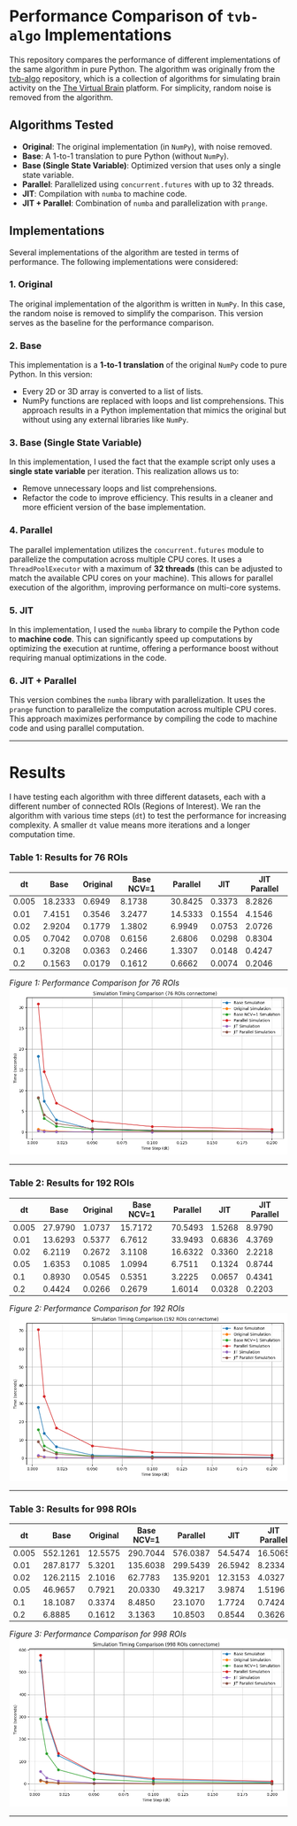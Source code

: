 # Performance Comparison of `tvb-algo` Implementations

This repository compares the performance of different implementations of the same algorithm in pure Python. The algorithm was originally from the [tvb-algo](https://github.com/maedoc/tvb-algo) repository, which is a collection of algorithms for simulating brain activity on the [The Virtual Brain](https://www.thevirtualbrain.org/) platform. For simplicity, random noise is removed from the algorithm.

## Algorithms Tested
- **Original**: The original implementation (in `NumPy`), with noise removed.
- **Base**: A 1-to-1 translation to pure Python (without `NumPy`).
- **Base (Single State Variable)**: Optimized version that uses only a single state variable.
- **Parallel**: Parallelized using `concurrent.futures` with up to 32 threads.
- **JIT**: Compilation with `numba` to machine code.
- **JIT + Parallel**: Combination of `numba` and parallelization with `prange`.

## Implementations

Several implementations of the algorithm are tested in terms of performance. The following implementations were considered:

### 1. **Original**
The original implementation of the algorithm is written in `NumPy`. In this case, the random noise is removed to simplify the comparison. This version serves as the baseline for the performance comparison.

### 2. **Base**
This implementation is a **1-to-1 translation** of the original `NumPy` code to pure Python. In this version:
- Every 2D or 3D array is converted to a list of lists.
- NumPy functions are replaced with loops and list comprehensions.
This approach results in a Python implementation that mimics the original but without using any external libraries like `NumPy`.

### 3. **Base (Single State Variable)**
In this implementation, I used the fact that the example script only uses a **single state variable** per iteration. This realization allows us to:
- Remove unnecessary loops and list comprehensions.
- Refactor the code to improve efficiency.
This results in a cleaner and more efficient version of the base implementation.

### 4. **Parallel**
The parallel implementation utilizes the `concurrent.futures` module to parallelize the computation across multiple CPU cores. It uses a `ThreadPoolExecutor` with a maximum of **32 threads** (this can be adjusted to match the available CPU cores on your machine). This allows for parallel execution of the algorithm, improving performance on multi-core systems.

### 5. **JIT**
In this implementation, I used the `numba` library to compile the Python code to **machine code**. This can significantly speed up computations by optimizing the execution at runtime, offering a performance boost without requiring manual optimizations in the code.

### 6. **JIT + Parallel**
This version combines the `numba` library with parallelization. It uses the `prange` function to parallelize the computation across multiple CPU cores. This approach maximizes performance by compiling the code to machine code and using parallel computation.

---

# Results

I have testing each algorithm with three different datasets, each with a different number of connected ROIs (Regions of Interest). We ran the algorithm with various time steps (`dt`) to test the performance for increasing complexity. A smaller `dt` value means more iterations and a longer computation time.

### Table 1: Results for 76 ROIs

| **dt**  | **Base** | **Original** | **Base NCV=1** | **Parallel** | **JIT** | **JIT Parallel** |
|---------|----------|--------------|----------------|--------------|---------|------------------|
| 0.005   | 18.2333  | 0.6949       | 8.1738         | 30.8425      | 0.3373  | 8.2826           |
| 0.01    | 7.4151   | 0.3546       | 3.2477         | 14.5333      | 0.1554  | 4.1546           |
| 0.02    | 2.9204   | 0.1779       | 1.3802         | 6.9949       | 0.0753  | 2.0726           |
| 0.05    | 0.7042   | 0.0708       | 0.6156         | 2.6806       | 0.0298  | 0.8304           |
| 0.1     | 0.3208   | 0.0363       | 0.2466         | 1.3307       | 0.0148  | 0.4247           |
| 0.2     | 0.1563   | 0.0179       | 0.1612         | 0.6662       | 0.0074  | 0.2046           |

*Figure 1: Performance Comparison for 76 ROIs*  
![Figure_76](assets/Figure_76.png)

---

### Table 2: Results for 192 ROIs

| **dt**  | **Base** | **Original** | **Base NCV=1** | **Parallel** | **JIT** | **JIT Parallel** |
|---------|----------|--------------|----------------|--------------|---------|------------------|
| 0.005   | 27.9790  | 1.0737       | 15.7172        | 70.5493      | 1.5268  | 8.9790           |
| 0.01    | 13.6293  | 0.5377       | 6.7612         | 33.9493      | 0.6836  | 4.3769           |
| 0.02    | 6.2119   | 0.2672       | 3.1108         | 16.6322      | 0.3360  | 2.2218           |
| 0.05    | 1.6353   | 0.1085       | 1.0994         | 6.7511       | 0.1324  | 0.8744           |
| 0.1     | 0.8930   | 0.0545       | 0.5351         | 3.2225       | 0.0657  | 0.4341           |
| 0.2     | 0.4424   | 0.0266       | 0.2679         | 1.6014       | 0.0328  | 0.2203           |

*Figure 2: Performance Comparison for 192 ROIs*
![Figure_192](assets/Figure_192.png)

---

### Table 3: Results for 998 ROIs

| **dt**  | **Base** | **Original** | **Base NCV=1** | **Parallel** | **JIT** | **JIT Parallel** |
|---------|----------|--------------|----------------|--------------|---------|------------------|
| 0.005   | 552.1261 | 12.5575      | 290.7044       | 576.0387     | 54.5474 | 16.5065          |
| 0.01    | 287.8177 | 5.3201       | 135.6038       | 299.5439     | 26.5942 | 8.2334           |
| 0.02    | 126.2115 | 2.1016       | 62.7783        | 135.9201     | 12.3153 | 4.0327           |
| 0.05    | 46.9657  | 0.7921       | 20.0330        | 49.3217      | 3.9874  | 1.5196           |
| 0.1     | 18.1087  | 0.3374       | 8.4850         | 23.1070      | 1.7724  | 0.7424           |
| 0.2     | 6.8885   | 0.1612       | 3.1363         | 10.8503      | 0.8544  | 0.3626           |

*Figure 3: Performance Comparison for 998 ROIs*
![Figure_998](assets/Figure_998.png)

---
